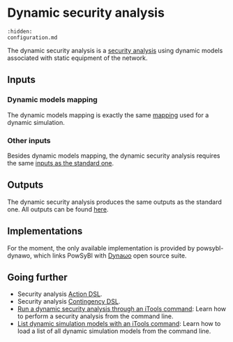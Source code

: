 # Dynamic security analysis

```{toctree}
:hidden:
configuration.md
```

The dynamic security analysis is a [security analysis](../security/index.md) using dynamic models associated with static equipment of the network.

## Inputs

### Dynamic models mapping
The dynamic models mapping is exactly the same [mapping](../dynamic/index.md#dynamic-models-mapping) used for a dynamic simulation.

### Other inputs
Besides dynamic models mapping, the dynamic security analysis requires the same [inputs as the standard one](../security/index.md#inputs).

## Outputs
The dynamic security analysis produces the same outputs as the standard one. All outputs can be found [here](../security/index.md#outputs).

## Implementations
For the moment, the only available implementation is provided by powsybl-dynawo, which links PowSyBl with [Dynaωo](http://dynawo.org) open source suite.

## Going further
- Security analysis [Action DSL](../security/action-dsl.md).
- Security analysis [Contingency DSL](../security/action-dsl.md).
- [Run a dynamic security analysis through an iTools command](../../user/itools/dynamic-security-analysis.md): Learn how to perform a security analysis from the command line. 
- [List dynamic simulation models with an iTools command](../../user/itools/list-dynamic-simulation-models.md): Learn how to load a list of all dynamic simulation models from the command line.